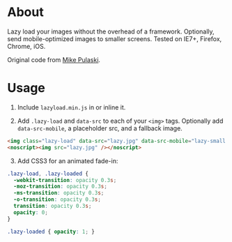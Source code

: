 # About

Lazy load your images without the overhead of a framework. Optionally, send mobile-optimized images to smaller screens. Tested on IE7+, Firefox, Chrome, iOS.

Original code from [Mike Pulaski](http://www.mikepulaski.com/code/2012/06/29/lazy-load-images-without-external-libraries/).

# Usage

1. Include `lazyload.min.js` in or inline it.

2. Add `.lazy-load` and `data-src` to each of your `<img>` tags. Optionally add `data-src-mobile`, a placeholder src, and a fallback image.

```html
<img class="lazy-load" data-src="lazy.jpg" data-src-mobile="lazy-small.jpg" src="blank.gif" />
<noscript><img src="lazy.jpg" /></noscript>
```

3. Add CSS3 for an animated fade-in:

```css
.lazy-load, .lazy-loaded {
  -webkit-transition: opacity 0.3s;
  -moz-transition: opacity 0.3s;
  -ms-transition: opacity 0.3s;
  -o-transition: opacity 0.3s;
  transition: opacity 0.3s;
  opacity: 0;
}

.lazy-loaded { opacity: 1; }
```
